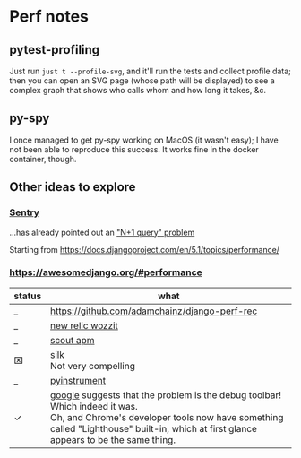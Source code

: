 # Perf notes

## pytest-profiling
Just run `just t --profile-svg`, and it'll run the tests and collect profile data; then you can open an SVG page (whose path will be displayed) to see a complex graph that shows who calls whom and how long it takes, &c.
## py-spy

I once managed to get py-spy working on MacOS (it wasn't easy); I have not been able to reproduce this success.  It works fine in the docker container, though.

## Other ideas to explore

### [Sentry](https://eric-hanchrow.sentry.io/releases/56beb2495cce905f8fa43bbfbf98d3713f790fdf/?project=4507936354205696)

...has already pointed out an ["N+1 query" problem](https://docs.djangoproject.com/en/5.1/topics/db/optimization/#retrieve-everything-at-once-if-you-know-you-will-need-it)

Starting from <https://docs.djangoproject.com/en/5.1/topics/performance/>

### <https://awesomedjango.org/#performance>

| status | what                                                                                                                                                                                                                                                                                                                                                                                                                                              |
|--------|---------------------------------------------------------------------------------------------------------------------------------------------------------------------------------------------------------------------------------------------------------------------------------------------------------------------------------------------------------------------------------------------------------------------------------------------------|
| _      | <https://github.com/adamchainz/django-perf-rec>                                                                                                                                                                                                                                                                                                                                                                                                   |
| _      | [new relic wozzit](https://docs.newrelic.com/docs/apm/agents/python-agent/supported-features/optional-manual-browser-instrumentation-django-templates/)                                                                                                                                                                                                                                                                                           |
| _      | [scout apm](https://scoutapm.com/docs/python/django)                                                                                                                                                                                                                                                                                                                                                                                              |
| ⌧      | [silk](https://github.com/jazzband/django-silk)<br>Not very compelling                                                                                                                                                                                                                                                                                                                                                                                                   |
| _      | [pyinstrument](https://pyinstrument.readthedocs.io/en/latest/)                                                                                                                                                                                                                                                                                                                                                                                    |
| ✓      | [google](https://pagespeed.web.dev/analysis/https-teensy-info-tail571dc2-ts-net/7cmlfztwtz?form_factor=mobile) suggests that the problem is the debug toolbar!<br> Which indeed it was.<br>Oh, and Chrome's developer tools now have something called "Lighthouse" built-in, which at first glance appears to be the same thing. |
